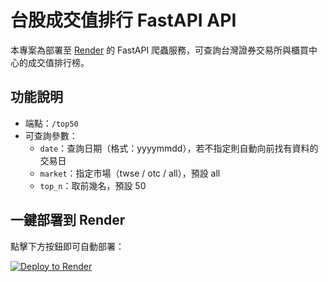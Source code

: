 # 台股成交值排行 FastAPI API

本專案為部署至 [Render](https://render.com) 的 FastAPI 爬蟲服務，可查詢台灣證券交易所與櫃買中心的成交值排行榜。

## 功能說明

- 端點：`/top50`
- 可查詢參數：
  - `date`：查詢日期（格式：yyyymmdd），若不指定則自動向前找有資料的交易日
  - `market`：指定市場（twse / otc / all），預設 all
  - `top_n`：取前幾名，預設 50

## 一鍵部署到 Render

點擊下方按鈕即可自動部署：

[![Deploy to Render](https://render.com/images/deploy-to-render-button.svg)](https://render.com/deploy?repo=https://github.com/wasdxwasd/taiwan-stock-top50-api)

